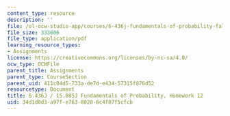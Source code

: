 ```yaml
---
content_type: resource
description: ''
file: /ol-ocw-studio-app/courses/6-436j-fundamentals-of-probability-fall-2018/34d1d0d3a97fe76380206c4f07f5cfcb_MIT6_436JF18_hw12.pdf
file_size: 333606
file_type: application/pdf
learning_resource_types:
- Assignments
license: https://creativecommons.org/licenses/by-nc-sa/4.0/
ocw_type: OCWFile
parent_title: Assignments
parent_type: CourseSection
parent_uid: 411c04d5-733a-de7d-e434-57315f876d52
resourcetype: Document
title: 6.436J / 15.085J Fundamentals of Probability, Homework 12
uid: 34d1d0d3-a97f-e763-8020-6c4f07f5cfcb
---
```


